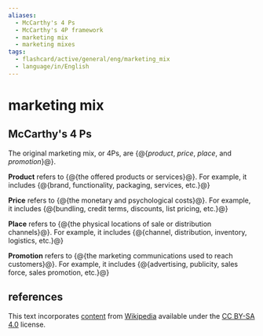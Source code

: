 ```yaml
---
aliases:
  - McCarthy's 4 Ps
  - McCarthy's 4P framework
  - marketing mix
  - marketing mixes
tags:
  - flashcard/active/general/eng/marketing_mix
  - language/in/English
---
```


# marketing mix

## McCarthy's 4 Ps

The original marketing mix, or 4Ps, are {@{_product_, _price_, _place_, and _promotion_}@}. <!--SR:!2025-03-07,209,330-->

__Product__ refers to {@{the offered products or services}@}. For example, it includes {@{brand, functionality, packaging, services, etc.}@} <!--SR:!2025-06-02,277,330!2025-07-16,231,290-->

__Price__ refers to {@{the monetary and psychological costs}@}. For example, it includes {@{bundling, credit terms, discounts, list pricing, etc.}@} <!--SR:!2026-04-25,504,310!2025-04-15,222,310-->

__Place__ refers to {@{the physical locations of sale or distribution channels}@}. For example, it includes {@{channel, distribution, inventory, logistics, etc.}@} <!--SR:!2025-02-02,170,310!2025-07-08,282,290-->

__Promotion__ refers to {@{the marketing communications used to reach customers}@}. For example, it includes {@{advertising, publicity, sales force, sales promotion, etc.}@} <!--SR:!2025-03-01,190,310!2026-05-26,524,310-->

## references

This text incorporates [content](https://en.wikipedia.org/wiki/marketing_mix) from [Wikipedia](Wikipedia.md) available under the [CC BY-SA 4.0](https://creativecommons.org/licenses/by-sa/4.0/) license.
